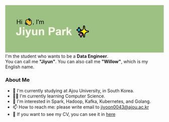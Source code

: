 <!--
**PrimWILL/primwill** is a ✨ _special_ ✨ repository because its `README.md` (this file) appears on your GitHub profile.

Here are some ideas to get you started:

- 🔭 I’m currently working on ...
- 🌱 I’m currently learning ...
- 👯 I’m looking to collaborate on ...
- 🤔 I’m looking for help with ...
- 💬 Ask me about ...
- 📫 How to reach me: ...
- 😄 Pronouns: ...
- ⚡ Fun fact: ...
-->
<img src="./header.png"/>
I'm the student who wants to be a <b>Data Engineer</b>.  
</br>
You can call me <b>"Jiyun"</b>. You can also call me <b>"Willow"</b>, which is my English name.

### About Me 
* 🏫 I'm currently studying at Ajou University, in South Korea.
* 👩‍💻 I'm currently learning Computer Science.
* 💫 I'm interested in Spark, Hadoop, Kafka, Kubernetes, and Golang.
* 📫 How to reach me: please write email to jiyoon0043@ajou.ac.kr
* 📃 If you want to see my CV, you can see it in [here](https://magnificent-tarragon-491.notion.site/CV-67816f3e610247b0a7ba27b355d1d34f)  
